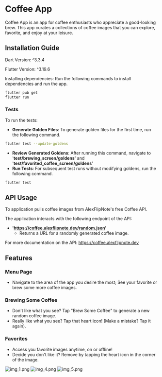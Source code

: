 # Coffee App

Coffee App is an app for coffee enthusiasts who appreciate a good-looking brew. This app curates a
collections of coffee images that you can explore, favorite, and enjoy at your leisure.

## Installation Guide

Dart Version: ^3.3.4

Flutter Version: ^3.19.6

Installing dependencies: Run the following commands to install dependencies and run the app.

```bash
flutter pub get
flutter run
```

### Tests

To run the tests:

- **Generate Golden Files**: To generate golden files for the first time, run the following command.

```bash
flutter test --update-goldens
```

- **Review Generated Goldens**: After running this command, navigate to
  '**test/brewing_screen/goldens**' and '**test/favorited_coffee_screen/goldens**'
- **Run Tests**: For subsequent test runs without modifying goldens, run the following command.
```bash
flutter test
```
## API Usage
To application pulls coffee images from AlexFlipNote's free Coffee API. 

The application interacts with the following endpoint of the API:
- **'https://coffee.alexflipnote.dev/random.json'**
  - Returns a URL for a randomly generated coffee image.

For more documentation on the API: https://coffee.alexflipnote.dev

## Features

### Menu Page

- Navigate to the area of the app you desire the most; See your favorite or brew some more coffee
  images.

### Brewing Some Coffee

- Don't like what you see? Tap "Brew Some Coffee" to generate a new random coffee image.
- Really like what you see? Tap that heart icon! (Make a mistake? Tap it again).

### Favorites

- Access you favorite images anytime, on or offline!
- Decide you don't like it? Remove by tapping the heart icon in the corner of the image.

![img_1.png](lib/images/img_1.png) ![img_4.png](lib/images/img_4.png) ![img_5.png](lib/images/img_5.png)

